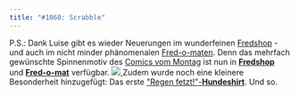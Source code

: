 ```yaml
---
title: "#1060: Scrabble"
---
```


P.S.: 
Dank Luise gibt es wieder Neuerungen im wunderfeinen <a href="http://fredshop.spreadshirt.net/de/DE/Shop">Fredshop</a> - und auch im nicht minder phänomenalen <a href="http://fred-o-mat.spreadshirt.net/-/-/Shop/">Fred-o-maten</a>.
Denn das mehrfach gewünschte Spinnenmotiv des <a href="http://www.fonflatter.de/2008/08/11/1057-froehlich">Comics vom Montag</a> ist nun in <a href="http://fredshop.spreadshirt.net/de/DE/Shop"><strong>Fredshop</strong></a> und <a href="http://fred-o-mat.spreadshirt.net/-/-/Shop/"><strong>Fred-o-mat</strong></a> verfügbar.
<a href="http://fredshop.spreadshirt.net/de/DE/Shop/Index/design/design/spinne-5786105"><img src="http://cache.spreadshirt.net/users/394000/393193/motives/105/393193_5786105_big.gif"> </a>
Zudem wurde noch eine kleinere Besonderheit hinzugefügt: Das erste <a href="http://fredshop.spreadshirt.net/de/DE/Shop/Article/Index/article/Regen-fetzt-7245630">"Regen fetzt!"-<strong>Hundeshirt</strong></a>.
Und so.

